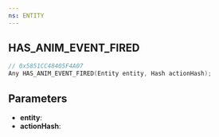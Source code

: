 ```yaml
---
ns: ENTITY
---
```

## HAS_ANIM_EVENT_FIRED

```c
// 0x5851CC48405F4A07
Any HAS_ANIM_EVENT_FIRED(Entity entity, Hash actionHash);
```

## Parameters
* **entity**:
* **actionHash**:
